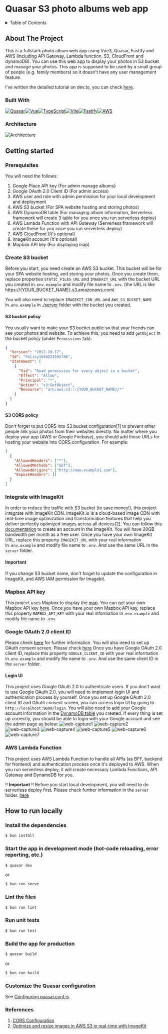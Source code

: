 # Quasar S3 photo albums web app

<!-- TABLE OF CONTENTS -->
<details>
  <summary>Table of Contents</summary>
  <ol>
    <li>
      <a href="#about-the-project">About The Project</a>
      <ul>
        <li><a href="#built-with">Built With</a></li>
        <li><a href="#architecture">Architecture</a></li>
      </ul>
    </li>
    <li>
      <a href="#getting-started">Getting Started</a>
      <ul>
        <li><a href="#prerequisites">Prerequisites</a></li>
        <li><a href="#create-s3-bucket">Create S3 bucket</a></li>
          <ul>
            <li><a href="#s3-bucket-policy">S3 bucket policy</a></li>
            <li><a href="#s3-cors-policy">S3 CORS policy</a></li>
          </ul>
        <li><a href="#integrate-with-imagekit">Integrate with ImageKit</a></li>
        <li><a href="#mapbox-api-key">Mapbox API key</a></li>
        <li><a href="#aws-lambda-function">AWS Lambda Function</a></li>
      </ul>
    </li>
    <li>
      <a href="#how-to-run-locally">How to run locally</a>
    </li>
  </ol>
</details>

## About The Project

This is a fullstack photo album web app using Vue3, Quasar, Fastify and AWS (including API Gateway, Lambda
function, S3, CloudFront and dynamoDB). You can use this web app to display your photos in S3 bucket and manage your photos. This app
is supposed to be used by a small group of people (e.g. family members) so it doesn't have any user management feature.

I've written the detailed tutorial on dev.to, you can check [here](https://dev.to/laurenceho/a-fullstack-vuejs-photo-album-app-part-1-2bgd).

### Built With

[![Quasar][quasar]][quasar-url][![Vue][Vue.js]][Vue-url][![TypeScript][typescript]][type-url][![Vite][vite]][vite-url][![Fastify][fastify]][fastify-url][![AWS][aws]][aws-url]

### Architecture

![Architecture](doc-images/AWS-Architecture.png)

## Getting started

### Prerequisites

You will need the follows:

1. Google Place API key (For admin manage albums)
2. Google OAuth 2.0 Client ID (For admin access)
3. AWS user and role with admin permission for your local development and deployment
4. AWS S3 bucket (For SPA website hosting and storing photos)
5. AWS DynamoDB table (For managing album information, Serverless framework will create 3 table for you once you run serverless deploy)
6. AWS Lambda Function with API Gateway (Serverless framework will create these for you once you run serverless deploy)
7. AWS CloudFront (It's optional)
8. ImageKit account (It's optional)
9. Mapbox API key (For displaying map)

### Create S3 bucket

Before you start, you need create an AWS S3 bucket. This bucket will be for your SPA website hosting, and storing your photos.
Once you create them, replace properties `STATIC_FILES_URL` and `IMAGEKIT_URL` with the bucket URL you created in`.env.example`
and modify file name to `.env`. (the URL is like https://{YOUR_BUCKET_NAME}.s3.amazonaws.com)

You will also need to replace `IMAGEKIT_CDN_URL` and `AWS_S3_BUCKET_NAME` in`.env.example` in [./server](./lambda) folder
with the bucket you created.

#### S3 bucket policy

You usually want to make your S3 bucket public so that your friends can see your photos and website. To achieve this,
you need to add `getObject` in the bucket policy (under `Permissions` tab):

```json
{
  "Version": "2012-10-17",
  "Id": "Policy1548223592786",
  "Statement": [
    {
      "Sid": "Read permission for every object in a bucket",
      "Effect": "Allow",
      "Principal": "*",
      "Action": "s3:GetObject",
      "Resource": "arn:aws:s3:::{YOUR_BUCKET_NAME}/*"
    }
  ]
}
```

#### S3 CORS policy

Don't forget to put CORS into S3 bucket configuration[1] to prevent other people link your photos from their websites directly.
No matter where you deploy your app (AWS or Google Firebase), you should add those URLs for hosting your website into CORS configuration.
For example:

```json
[
  {
    "AllowedHeaders": ["*"],
    "AllowedMethods": ["GET"],
    "AllowedOrigins": ["http://www.example1.com"],
    "ExposeHeaders": []
  }
]
```

### Integrate with ImageKit

In order to reduce the traffic with S3 bucket (to save money!), this project integrate with ImageKit CDN. ImageKit.io
is a cloud-based image CDN with real-time image optimization and transformation features that help you deliver perfectly
optimized images across all devices[2]. You can follow this [documentation](https://imagekit.io/blog/image-optimization-resize-aws-s3-imagekit/)
to create an account in the ImageKit. You will have 20GB bandwidth per month as a free user. Once you have your own ImageKit
URL, replace this property `IMAGEKIT_URL` with your real information in`.env.example` and modify file name to `.env`. And
use the same URL in the `server` folder.

#### Important

If you change S3 bucket name, don't forget to update the configuration in ImageKit, and AWS IAM permission for Imagekit.

### Mapbox API key

This project uses Mapbox to display the [map](http://demo-quasar-photo-albums.s3-website-us-east-1.amazonaws.com/map). You can get your own Mapbox API key [here](https://account.mapbox.com/auth/signup/).
Once you have your own Mapbox API key, replace this property `MAPBOX_API_KEY` with your real information in`.env.example`
and modify file name to `.env`.

### Google OAuth 2.0 client ID

Please check [here](https://developers.google.com/identity/protocols/oauth2) for further information. You will also need
to set up OAuth consent screen. Please check [here](https://developers.google.com/identity/protocols/oauth2/openid-connect#consent-screen)
Once you have Google OAuth 2.0 client ID, replace this property `GOOGLE_CLIENT_ID` with your real information in`.env.example`
and modify file name to `.env`. And use the same client ID in the `server` folder.

#### Login UI

This project uses Google OAuth 2.0 to authenticate users. If you don't want to use Google OAuth 2.0, you will need to
implement login UI and authentication process by yourself. Once you set up Google OAuth 2.0 client ID and OAuth consent
screen, you can access login UI by going to `http://localhost:9000/login`. You will also need to add your Google account
information in the [DynamoDB table](server/README.md#aws-dynamodb) you created. If every thing is set up correctly, you should be able to login
with your Google account and see the admin page as below:
![web-capture1](doc-images/Web_capture_1.webp)
![web-capture2](doc-images/Web_capture_2.webp)
![web-capture3](doc-images/Web_capture_3.webp)
![web-capture4](doc-images/Web_capture_4.webp)
![web-capture5](doc-images/Web_capture_5.webp)
![web-capture6](doc-images/Web_capture_6.jpeg)
![web-capture7](doc-images/Web_capture_7.webp)

### AWS Lambda Function

This project uses AWS Lambda Function to handle all APIs (as BFF, backend for frontend) and authentication process
once it's deployed to AWS. When you run serverless deploy, it will create necessary Lambda Functions, API Gateway and
DynamoDB for you.

‼️ **️Important** ‼️
Before you start local development, you will need to do serverless deploy first. Please check further
information in the `server` folder. [here](server/README.md)

## How to run locally

### Install the dependencies

```bash
$ bun install
```

### Start the app in development mode (hot-code reloading, error reporting, etc.)

```bash
$ quasar dev
```

or

```bash
$ bun run serve
```

### Lint the files

```bash
$ bun run lint
```

### Run unit tests

```bash
$ bun run test
```

### Build the app for production

```bash
$ quasar build
```

or

```bash
$ bun run build
```

### Customize the Quasar configuration

See [Configuring quasar.conf.js](https://v2.quasar.dev/quasar-cli/quasar-conf-js).

### References

1. [CORS Configuration](https://docs.aws.amazon.com/AmazonS3/latest/userguide/ManageCorsUsing.html)
2. [Optimize and resize images in AWS S3 in real-time with ImageKit](https://imagekit.io/blog/image-optimization-resize-aws-s3-imagekit/)

<!-- MARKDOWN LINKS & IMAGES -->

[Vue.js]: https://img.shields.io/badge/Vue%20js-35495E?style=for-the-badge&logo=vuedotjs&logoColor=4FC08D
[Vue-url]: https://vuejs.org/
[aws]: https://img.shields.io/badge/Amazon_AWS-FF9900?style=for-the-badge&logo=amazonaws&logoColor=white
[aws-url]: https://aws.amazon.com/
[quasar]: https://img.shields.io/badge/Quasar-1976D2?style=for-the-badge&logo=quasar&logoColor=white
[quasar-url]: https://quasar.dev/
[typescript]: https://img.shields.io/badge/TypeScript-007ACC?style=for-the-badge&logo=typescript&logoColor=white
[type-url]: https://www.typescriptlang.org/
[vite]: https://img.shields.io/badge/Vite-B73BFE?style=for-the-badge&logo=vite&logoColor=FFD62E
[vite-url]: https://vitejs.dev/
[fastify]: https://img.shields.io/badge/fastify-202020?style=for-the-badge&logo=fastify&logoColor=white
[fastify-url]: https://fastify.dev/
